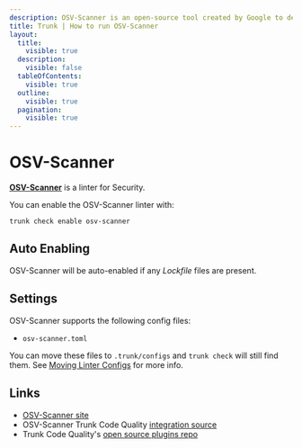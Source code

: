 ```yaml
---
description: OSV-Scanner is an open-source tool created by Google to detect vulnerabilities in projects by scanning dependencies against the OSV database.
title: Trunk | How to run OSV-Scanner
layout:
  title:
    visible: true
  description:
    visible: false
  tableOfContents:
    visible: true
  outline:
    visible: true
  pagination:
    visible: true
---
```


# OSV-Scanner

[**OSV-Scanner**](https://github.com/google/osv-scanner) is a linter for Security.

You can enable the OSV-Scanner linter with:

```shell
trunk check enable osv-scanner
```

## Auto Enabling

OSV-Scanner will be auto-enabled if any *Lockfile* files are present.

## Settings

OSV-Scanner supports the following config files:
* `osv-scanner.toml`

You can move these files to `.trunk/configs` and `trunk check` will still find them. See [Moving Linter Configs](..#moving-linter-configs) for more info.




## Links

- [OSV-Scanner site](https://github.com/google/osv-scanner)
- OSV-Scanner Trunk Code Quality [integration source](https://github.com/trunk-io/plugins/tree/main/linters/osv-scanner)
- Trunk Code Quality's [open source plugins repo](https://github.com/trunk-io/plugins/tree/main)
